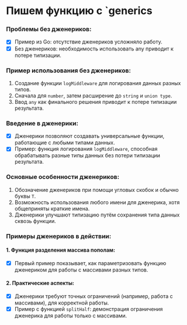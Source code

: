 # Пишем функцию с `generics

### Проблемы без дженериков:

-   [x] Пример из Go: отсутствие дженериков усложняло работу.
-   [x] Без дженериков: необходимость использовать any приводит к потере типизации.

### Пример использования без дженериков:

1. Создание функции `logMiddleware` для логирования данных разных типов.
2. Сначала для `number`, затем расширение до `string` и `union type`.
3. Ввод `any` как финального решения приводит к потере типизации результата.

### Введение в дженерики:

-   [x] Дженерики позволяют создавать универсальные функции, работающие с любыми типами данных.
-   [x] Пример: функция логирования `logMiddleware`, способная обрабатывать разные типы данных без потери типизации результата.

### Основные особенности дженериков:

1. Обозначение дженериков при помощи угловых скобок и обычно буквы `T`.
2. Возможность использования любого имени для дженерика, хотя общеприняты краткие имена.
3. Дженерики улучшают типизацию путём сохранения типа данных сквозь функции.

### Примеры дженериков в действии:

#### 1. Функция разделения массива пополам:

-   [x] Первый пример показывает, как параметризовать функцию дженериком для работы с массивами разных типов.

#### 2. Практические аспекты:

-   [x] Дженерики требуют точных ограничений (например, работа с массивами), для корректной работы.
-   [x] Пример с функцией `splitHalf`: демонстрация ограничения дженерика для работы только с массивами.
